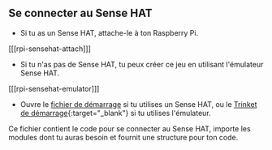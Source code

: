 ## Se connecter au Sense HAT

+ Si tu as un Sense HAT, attache-le à ton Raspberry Pi.

[[[rpi-sensehat-attach]]]

+ Si tu n'as pas de Sense HAT, tu peux créer ce jeu en utilisant l'émulateur Sense HAT.

[[[rpi-sensehat-emulator]]]

+ Ouvre le [fichier de démarrage](resources/starter_code.py) si tu utilises un Sense HAT, ou le [Trinket de démarrage](https://trinket.io/embed/python/3bfbb0d42b){:target="_blank"} si tu utilises l'émulateur.

Ce fichier contient le code pour se connecter au Sense HAT, importe les modules dont tu auras besoin et fournit une structure pour ton code.
